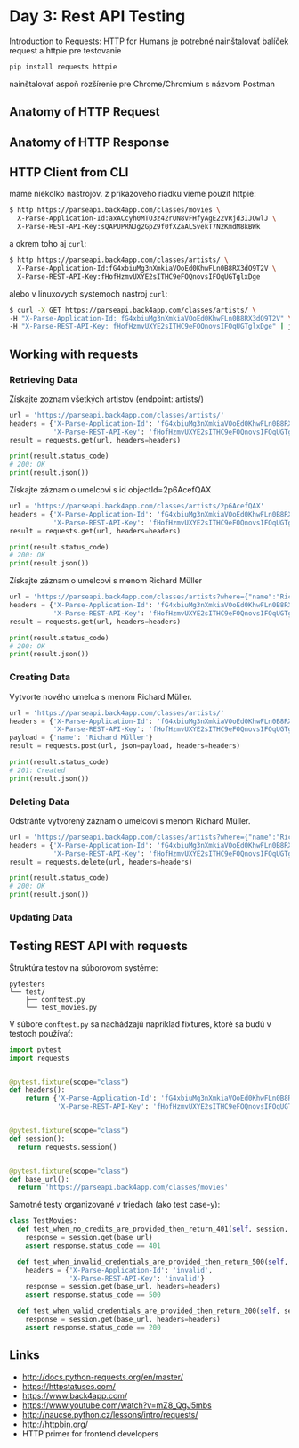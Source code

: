 # Day 3: Rest API Testing

Introduction to Requests: HTTP for Humans
je potrebné nainštalovať balíček request a httpie pre testovanie

```bash
pip install requests httpie
```


nainštalovať aspoň rozšírenie pre Chrome/Chromium s názvom Postman

## Anatomy of HTTP Request

## Anatomy of HTTP Response

## HTTP Client from CLI

mame niekolko nastrojov. z prikazoveho riadku vieme pouzit httpie:

```bash
$ http https://parseapi.back4app.com/classes/movies \
  X-Parse-Application-Id:axACcyh0MTO3z42rUN8vFHfyAgE22VRjd3IJOwlJ \
  X-Parse-REST-API-Key:sQAPUPRNJg2GpZ9f0fXZaALSvekT7N2KmdM8kBWk
```

a okrem toho aj `curl`:

```bash
$ http https://parseapi.back4app.com/classes/artists/ \
  X-Parse-Application-Id:fG4xbiuMg3nXmkiaVOoEd0KhwFLn0B8RX3dO9T2V \
  X-Parse-REST-API-Key:fHofHzmvUXYE2sITHC9eFOQnovsIFOqUGTglxDge
```

alebo v linuxovych systemoch nastroj `curl`:

```bash
$ curl -X GET https://parseapi.back4app.com/classes/artists/ \
-H "X-Parse-Application-Id: fG4xbiuMg3nXmkiaVOoEd0KhwFLn0B8RX3dO9T2V" \
-H "X-Parse-REST-API-Key: fHofHzmvUXYE2sITHC9eFOQnovsIFOqUGTglxDge" | json_reformat
```

## Working with requests

### Retrieving Data

Získajte zoznam všetkých artistov (endpoint: artists/)

```python
url = 'https://parseapi.back4app.com/classes/artists/'
headers = {'X-Parse-Application-Id': 'fG4xbiuMg3nXmkiaVOoEd0KhwFLn0B8RX3dO9T2V',
           'X-Parse-REST-API-Key': 'fHofHzmvUXYE2sITHC9eFOQnovsIFOqUGTglxDge'}
result = requests.get(url, headers=headers)

print(result.status_code)
# 200: OK
print(result.json())
```

Získajte záznam o umelcovi s id objectId=2p6AcefQAX

```python
url = 'https://parseapi.back4app.com/classes/artists/2p6AcefQAX'
headers = {'X-Parse-Application-Id': 'fG4xbiuMg3nXmkiaVOoEd0KhwFLn0B8RX3dO9T2V',
           'X-Parse-REST-API-Key': 'fHofHzmvUXYE2sITHC9eFOQnovsIFOqUGTglxDge'}
result = requests.get(url, headers=headers)

print(result.status_code)
# 200: OK
print(result.json())
```


Získajte záznam o umelcovi s menom Richard Müller

```python
url = 'https://parseapi.back4app.com/classes/artists?where={"name":"Richar Müller"}'
headers = {'X-Parse-Application-Id': 'fG4xbiuMg3nXmkiaVOoEd0KhwFLn0B8RX3dO9T2V',
           'X-Parse-REST-API-Key': 'fHofHzmvUXYE2sITHC9eFOQnovsIFOqUGTglxDge'}
result = requests.get(url, headers=headers)

print(result.status_code)
# 200: OK
print(result.json())
```

### Creating Data

Vytvorte nového umelca s menom Richard Müller.

```python
url = 'https://parseapi.back4app.com/classes/artists/'
headers = {'X-Parse-Application-Id': 'fG4xbiuMg3nXmkiaVOoEd0KhwFLn0B8RX3dO9T2V',
           'X-Parse-REST-API-Key': 'fHofHzmvUXYE2sITHC9eFOQnovsIFOqUGTglxDge'}
payload = {'name': 'Richard Müller'}
result = requests.post(url, json=payload, headers=headers)

print(result.status_code)
# 201: Created
print(result.json())
```


### Deleting Data

Odstráňte vytvorený záznam o umelcovi s menom Richard Müller.

```python
url = 'https://parseapi.back4app.com/classes/artists?where={"name":"Richard Müller"}'
headers = {'X-Parse-Application-Id': 'fG4xbiuMg3nXmkiaVOoEd0KhwFLn0B8RX3dO9T2V',
           'X-Parse-REST-API-Key': 'fHofHzmvUXYE2sITHC9eFOQnovsIFOqUGTglxDge'}
result = requests.delete(url, headers=headers)

print(result.status_code)
# 200: OK
print(result.json())
```


### Updating Data


## Testing REST API with requests

Štruktúra testov na súborovom systéme:

```
pytesters
└── test/
    ├── conftest.py
    └── test_movies.py
```

V súbore `conftest.py` sa nachádzajú napríklad fixtures, ktoré sa budú v testoch používať:

```python
import pytest
import requests


@pytest.fixture(scope="class")
def headers():
    return {'X-Parse-Application-Id': 'fG4xbiuMg3nXmkiaVOoEd0KhwFLn0B8RX3dO9T2V',
            'X-Parse-REST-API-Key': 'fHofHzmvUXYE2sITHC9eFOQnovsIFOqUGTglxDge'}


@pytest.fixture(scope="class")
def session():
  return requests.session()


@pytest.fixture(scope="class")
def base_url():
  return 'https://parseapi.back4app.com/classes/movies'
```

Samotné testy organizované v triedach (ako test case-y):

```python
class TestMovies:
  def test_when_no_credits_are_provided_then_return_401(self, session, base_url):
    response = session.get(base_url)
    assert response.status_code == 401

  def test_when_invalid_credentials_are_provided_then_return_500(self, session, base_url):
    headers = {'X-Parse-Application-Id': 'invalid',
               'X-Parse-REST-API-Key': 'invalid'}
    response = session.get(base_url, headers=headers)
    assert response.status_code == 500

  def test_when_valid_credentials_are_provided_then_return_200(self, session, headers, base_url):
    response = session.get(base_url, headers=headers)
    assert response.status_code == 200
```


## Links

* http://docs.python-requests.org/en/master/
* https://httpstatuses.com/
* https://www.back4app.com/
* https://www.youtube.com/watch?v=mZ8_QgJ5mbs
* http://naucse.python.cz/lessons/intro/requests/
* http://httpbin.org/
* HTTP primer for frontend developers

